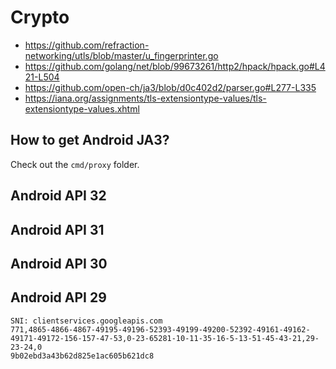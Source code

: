 # Crypto

- <https://github.com/refraction-networking/utls/blob/master/u_fingerprinter.go>
- https://github.com/golang/net/blob/99673261/http2/hpack/hpack.go#L421-L504
- https://github.com/open-ch/ja3/blob/d0c402d2/parser.go#L277-L335
- https://iana.org/assignments/tls-extensiontype-values/tls-extensiontype-values.xhtml

## How to get Android JA3?

Check out the `cmd/proxy` folder.

## Android API 32

## Android API 31

## Android API 30

## Android API 29

~~~
SNI: clientservices.googleapis.com
771,4865-4866-4867-49195-49196-52393-49199-49200-52392-49161-49162-49171-49172-156-157-47-53,0-23-65281-10-11-35-16-5-13-51-45-43-21,29-23-24,0
9b02ebd3a43b62d825e1ac605b621dc8
~~~
